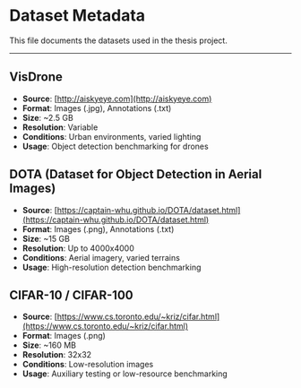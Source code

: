 # Dataset Metadata

This file documents the datasets used in the thesis project.

---

## VisDrone
- **Source**: [http://aiskyeye.com](http://aiskyeye.com)
- **Format**: Images (.jpg), Annotations (.txt)
- **Size**: ~2.5 GB
- **Resolution**: Variable
- **Conditions**: Urban environments, varied lighting
- **Usage**: Object detection benchmarking for drones

## DOTA (Dataset for Object Detection in Aerial Images)
- **Source**: [https://captain-whu.github.io/DOTA/dataset.html](https://captain-whu.github.io/DOTA/dataset.html)
- **Format**: Images (.png), Annotations (.txt)
- **Size**: ~15 GB
- **Resolution**: Up to 4000x4000
- **Conditions**: Aerial imagery, varied terrains
- **Usage**: High-resolution detection benchmarking

## CIFAR-10 / CIFAR-100
- **Source**: [https://www.cs.toronto.edu/~kriz/cifar.html](https://www.cs.toronto.edu/~kriz/cifar.html)
- **Format**: Images (.png)
- **Size**: ~160 MB
- **Resolution**: 32x32
- **Conditions**: Low-resolution images
- **Usage**: Auxiliary testing or low-resource benchmarking
